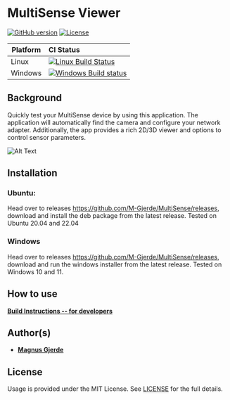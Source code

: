 # MultiSense Viewer

[![GitHub version](https://img.shields.io/badge/version-v1.0.0-blue.svg)](https://github.com/yilber/readme-boilerplate)
[![License](https://img.shields.io/github/license/yilber/readme-boilerplate.svg)](https://github.com/Yilber/readme-boilerplate/blob/master/LICENSE)
<!---
 [![Backers on Patreon](https://img.shields.io/badge/backer-Patreon-orange.svg)](https://www.patreon.com/yilber) [![Backers on Paypal](https://img.shields.io/badge/backer-Paypal-blue.svg)](https://www.paypal.me/Yilber) -->


| Platform | CI Status                                                                                                                                                                    |
|----------|:-----------------------------------------------------------------------------------------------------------------------------------------------------------------------------|
| Linux    | [![Linux Build Status](https://ci.appveyor.com/api/projects/status/abynv8xd75m26qo9/branch/master?svg=true)](https://ci.appveyor.com/project/ianfixes/arduino-ci)            |
| Windows  | [![Windows Build status](https://ci.appveyor.com/api/projects/status/abynv8xd75m26qo9/branch/master?svg=true)](https://travis-ci.org/Arduino-CI/arduino_ci)   |

## Background
Quickly test your MultiSense device by using this application. The application will automatically find the camera and configure your network adapter. Additionally, the app provides a rich 2D/3D viewer and options to control sensor parameters.

![Alt Text](https://github.com/M-Gjerde/MultiSense/blob/master/docs/usage_3.gif)


## Installation
### Ubuntu:
Head over to releases https://github.com/M-Gjerde/MultiSense/releases, download and install the deb package from the latest release. Tested on Ubuntu 20.04 and 22.04


### Windows
Head over to releases https://github.com/M-Gjerde/MultiSense/releases, download and run the windows installer from the latest release. Tested on Windows 10 and 11.

## How to use

[**Build Instructions -- for developers**](https://github.com/M-Gjerde/MultiSense/blob/master/docs/BUILD.md)

## Author(s)

* [**Magnus Gjerde**](https://github.com/M-Gjerde/)

## License

Usage is provided under the MIT License. See [LICENSE](https://github.com/M-Gjerde/MultiSense/blob/master/LICENSE) for the full details.
